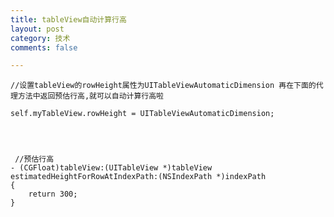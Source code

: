 ```yaml
---
title: tableView自动计算行高
layout: post
category: 技术
comments: false

---
```


	
	//设置tableView的rowHeight属性为UITableViewAutomaticDimension 再在下面的代理方法中返回预估行高,就可以自动计算行高啦
	
	self.myTableView.rowHeight = UITableViewAutomaticDimension;
		 
	 
	 
	 
	 //预估行高
	- (CGFloat)tableView:(UITableView *)tableView estimatedHeightForRowAtIndexPath:(NSIndexPath *)indexPath
	{
	    return 300;
	}